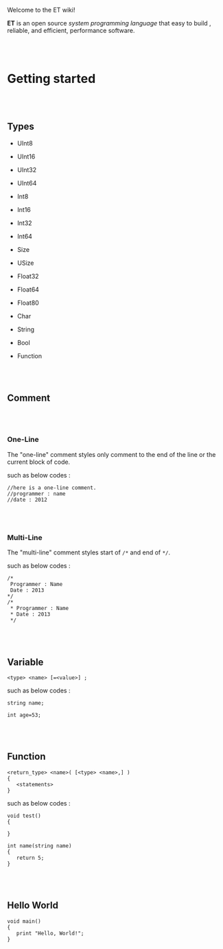 Welcome to the ET wiki!


**ET** is an open source _system programming language_ that easy to build , reliable, and efficient, performance software.


<br>
<br>

# Getting started



<br>
<br>

## Types

- UInt8

- UInt16

- UInt32

- UInt64

- Int8

- Int16

- Int32

- Int64

- Size

- USize

- Float32

- Float64

- Float80

- Char

- String

- Bool

- Function





<br>
<br>

## Comment



<br>
<br>

### One-Line
The "one-line" comment styles only comment to the end of the line or the current block of code.

such as below codes :
```
//here is a one-line comment.
//programmer : name
//date : 2012
```



<br>
<br>

### Multi-Line
The "multi-line" comment styles start of `/*` and end of `*/`.

such as below codes :
```
/*
 Programmer : Name
 Date : 2013
*/
/*
 * Programmer : Name
 * Date : 2013
 */
```



<br>
<br>

## Variable
```
<type> <name> [=<value>] ;
```
such as below codes :
```
string name;

int age=53;
```




<br>
<br>

## Function
```
<return_type> <name>( [<type> <name>,] )
{
   <statements>
}
```
such as below codes :
```
void test()
{

}

int name(string name)
{
   return 5;
}
```



<br>
<br>

## Hello World

```
void main()
{
   print "Hello, World!";
}
```



<br>
<br>
